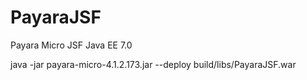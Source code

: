 # PayaraJSF
Payara Micro JSF Java EE 7.0  


java -jar payara-micro-4.1.2.173.jar --deploy build/libs/PayaraJSF.war  




